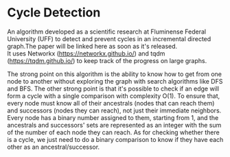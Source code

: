 # Cycle Detection
An algorithm developed as a scientific research at Fluminense Federal University (UFF) to detect and prevent cycles in an incremental directed graph.The paper will be linked here as soon as it's released.<br/>
It uses Networkx (https://networkx.github.io/) and tqdm (https://tqdm.github.io/) to keep track of the progress on large graphs.

The strong point on this algorithm is the ability to know how to get from one node to another without exploring the graph with search algorithms like DFS and BFS. The other strong point is that it's possible to check if an edge will form a cycle with a single comparison with complexity O(1). To ensure that, every node must know all of their ancestrals (nodes that can reach them) and successors (nodes they can reach), not just their immediate neighbors. Every node has a binary number assigned to them, starting from 1, and the ancestrals and successors' sets are represented as an integer with the sum of the number of each node they can reach. As for checking whether there is a cycle, we just need to do a binary comparison to know if they have each other as an ancestral/successor.
